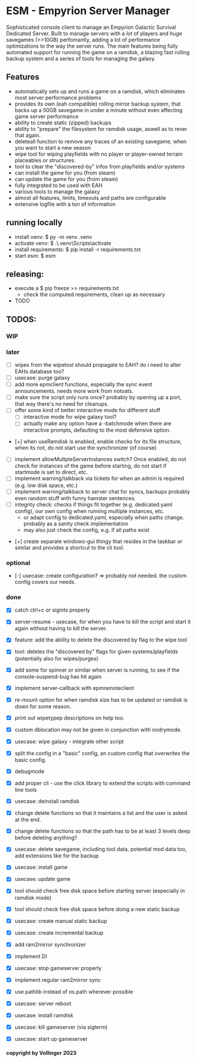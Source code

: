 # ESM - Empyrion Server Manager
Sophisticated console client to manage an Empyrion Galactic Survival Dedicated Server.
Built to manage servers with a *lot* of players and *huge* savegames (>>10GB) perfomantly, adding a lot of performance optimizations to the way the server runs.
The main features being fully automated support for running the game on a ramdisk, a blazing fast rolling backup system and a series of tools for managing the galaxy.

## Features
- automatically sets up and runs a game on a ramdisk, which eliminates most server performance problems
- provides its own (eah compatible) rolling mirror backup system, that backs up a 50GB savegame in under a minute without even affecting game server performance
- ability to create static (zipped) backups
- ability to "prepare" the filesystem for ramdisk usage, aswell as to rever that again.
- deleteall function to remove any traces of an existing savegame, when you want to start a new season
- wipe tool for wiping playfields with no player or player-owned terrain placeables or structures.
- tool to clear the "discovered-by" infos from playfields and/or systems
- can install the game for you (from steam)
- can update the game for you (from steam)
- fully integrated to be used with EAH
- various tools to manage the galaxy
- almost all features, limits, timeouts and paths are configurable
- extensive logfile with a ton of information


## running locally
* install venv: $ py -m venv .venv
* activate venv: $ .\\.venv\Scripts\activate
* install requirements: $ pip install -r requirements.txt
* start esm: $ esm

## releasing:
* execute a $ pip freeze >> requirements.txt
  * check the computed requirements, clean up as necessary
* TODO

## TODOS:
### WIP

### later
- [ ] wipes from the wipetool should propagate to EAH? do i need to alter EAHs database too?
- [ ] usecase: purge galaxy
- [ ] add more epmclient functions, especially the sync event announcements. needs more work from notoats.
- [ ] make sure the script only runs once? probably by opening up a port, that way there's no need for cleanups.
- [ ] offer some kind of better interactive mode for different stuff
  - [ ] interactive mode for wipe galaxy tool?
  - [ ] actually make any option have a -batchmode when there are interactive prompts, defaulting to the most defensive option.
- [+] when useRamdisk is enabled, enable checks for its file structure, when its not, do not start use the synchronizer (of course)
- [ ] implement allowMultpleServerInstances switch? Once enabled, do not check for instances of the game before starting, do not start if startmode is set to direct, etc.
- [ ] implement warning/talkback via tickets for when an admin is required (e.g. low disk space, etc.)
- [ ] implement warning/talkback to server chat for syncs, backups probably even random stuff with funny hamster sentences.
- [ ] integrity check: checks if things fit together (e.g. dedicated.yaml config), our own config when running multiple instances, etc.
    * or adapt config to dedicated.yaml, especially when paths change. probably as a sanity check implementation
    * may also just check the config, e.g. if all paths exist
- [+] create separate windows-gui thingy that resides in the taskbar or similar and provides a shortcut to the cli tool.

### optional
- [-] usecase: create configuration? => probably not needed. the custom config covers our needs.

### done
- [x] catch ctrl+c or sigints properly
- [x] server-resume - usecase, for when you have to kill the script and start it again without having to kill the server.
- [x] feature: add the ability to delete the discovered by flag to the wipe tool
- [x] tool: deletes the "discovered by" flags for given systems/playfields (potentially also for wipes/purges)
- [x] add some for spinner or similar when server is running, to see if the console-suspend-bug has hit again
- [x] implement server-callback with epmremoteclient
- [x] re-mount option for when ramdisk size has to be updated or ramdisk is down for some reason.
- [x] print out wipetypep descriptions on help too.
- [x] custom dblocation may not be given in conjunction with nodrymode.
- [x] usecase: wipe galaxy - integrate other script
- [x] split the config in a "basic" config, an custom config that overwrites the basic config.
- [x] debugmode
- [x] add proper cli - use the click library to extend the scripts with command line tools
- [x] usecase: deinstall ramdisk
- [x] change delete functions so that it maintains a list and the user is asked at the end.
- [x] change delete functions so that the path has to be at least 3 levels deep before deleting anything?
- [x] usecase: delete savegame, including tool data, potential mod data too, add extensions like for the backup
- [x] usecase: install game
- [x] usecase: update game
- [x] tool should check free disk space before starting server (especially in ramdisk mode)
- [x] tool should check free disk space before doing a new static backup
- [x] usecase: create manual static backup
- [x] usecase: create incremental backup
- [x] add ram2mirror synchronizer
- [x] implement DI
- [x] usecase: stop gameserver properly
- [x] implement regular ram2mirror sync
- [x] use pathlib instead of os.path wherever possible
- [x] usecase: server reboot
- [x] usecase: install ramdisk
- [x] usecase: kill gameserver (via sigterm)
- [x] usecase: start up gameserver


#### copyright by Vollinger 2023